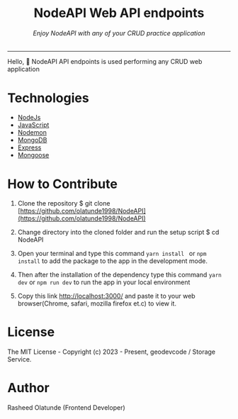 <div align="center">
<h1>NodeAPI Web API endpoints </h1>
<h6><i>Enjoy NodeAPI with any of your CRUD practice application</i></h6>
<hr />
</div>

Hello, 👋 
NodeAPI API endpoints is used performing any CRUD web application

# Technologies 

 + [NodeJs](https://nodejs.org/en) 
 + [JavaScript](https://javascript.info/) 
 + [Nodemon](https://www.npmjs.com/package/nodemon) 
 + [MongoDB](https://www.mongodb.com/) 
 + [Express](https://expressjs.com/) 
 + [Mongoose](https://www.npmjs.com/package/mongoose) 

 
# How to Contribute

1. Clone the repository 
$ git clone [https://github.com/olatunde1998/NodeAPI](https://github.com/olatunde1998/NodeAPI)

2. Change directory into the cloned folder and run the setup script
$ cd NodeAPI

3. Open your terminal and type this command `yarn install ` or `npm install` to add the package to the app in the development mode.

4. Then after the installation of the  dependency type this command  `yarn dev` or `npm run dev` to run the app in your local environment 

5. Copy this link [http://localhost:3000/](http://localhost:3000/) and paste it to your web browser(Chrome, safari, mozilla firefox et.c) to view it.


# License
The MIT License - Copyright (c) 2023 - Present, geodevcode / Storage Service.

# Author
Rasheed Olatunde (Frontend Developer)
